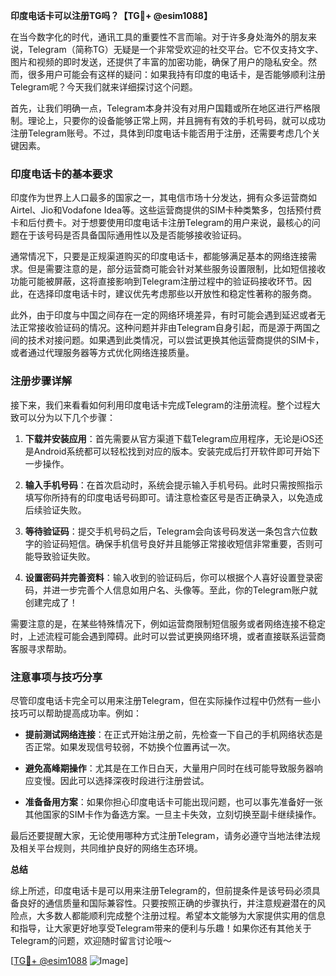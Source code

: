**印度电话卡可以注册TG吗？【TG💪+ @esim1088】**

在当今数字化的时代，通讯工具的重要性不言而喻。对于许多身处海外的朋友来说，Telegram（简称TG）无疑是一个非常受欢迎的社交平台。它不仅支持文字、图片和视频的即时发送，还提供了丰富的加密功能，确保了用户的隐私安全。然而，很多用户可能会有这样的疑问：如果我持有印度的电话卡，是否能够顺利注册Telegram呢？今天我们就来详细探讨这个问题。

首先，让我们明确一点，Telegram本身并没有对用户国籍或所在地区进行严格限制。理论上，只要你的设备能够正常上网，并且拥有有效的手机号码，就可以成功注册Telegram账号。不过，具体到印度电话卡能否用于注册，还需要考虑几个关键因素。

### 印度电话卡的基本要求

印度作为世界上人口最多的国家之一，其电信市场十分发达，拥有众多运营商如Airtel、Jio和Vodafone Idea等。这些运营商提供的SIM卡种类繁多，包括预付费卡和后付费卡。对于想要使用印度电话卡注册Telegram的用户来说，最核心的问题在于该号码是否具备国际通用性以及是否能够接收验证码。

通常情况下，只要是正规渠道购买的印度电话卡，都能够满足基本的网络连接需求。但是需要注意的是，部分运营商可能会针对某些服务设置限制，比如短信接收功能可能被屏蔽，这将直接影响到Telegram注册过程中的验证码接收环节。因此，在选择印度电话卡时，建议优先考虑那些以开放性和稳定性著称的服务商。

此外，由于印度与中国之间存在一定的网络环境差异，有时可能会遇到延迟或者无法正常接收验证码的情况。这种问题并非由Telegram自身引起，而是源于两国之间的技术对接问题。如果遇到此类情况，可以尝试更换其他运营商提供的SIM卡，或者通过代理服务器等方式优化网络连接质量。

### 注册步骤详解

接下来，我们来看看如何利用印度电话卡完成Telegram的注册流程。整个过程大致可以分为以下几个步骤：

1. **下载并安装应用**：首先需要从官方渠道下载Telegram应用程序，无论是iOS还是Android系统都可以轻松找到对应的版本。安装完成后打开软件即可开始下一步操作。
   
2. **输入手机号码**：在首次启动时，系统会提示输入手机号码。此时只需按照指示填写你所持有的印度电话号码即可。请注意检查区号是否正确录入，以免造成后续验证失败。

3. **等待验证码**：提交手机号码之后，Telegram会向该号码发送一条包含六位数字的验证码短信。确保手机信号良好并且能够正常接收短信非常重要，否则可能导致验证失败。

4. **设置密码并完善资料**：输入收到的验证码后，你可以根据个人喜好设置登录密码，并进一步完善个人信息如用户名、头像等。至此，你的Telegram账户就创建完成了！

需要注意的是，在某些特殊情况下，例如运营商限制短信服务或者网络连接不稳定时，上述流程可能会遇到障碍。此时可以尝试更换网络环境，或者直接联系运营商客服寻求帮助。

### 注意事项与技巧分享

尽管印度电话卡完全可以用来注册Telegram，但在实际操作过程中仍然有一些小技巧可以帮助提高成功率。例如：

- **提前测试网络连接**：在正式开始注册之前，先检查一下自己的手机网络状态是否正常。如果发现信号较弱，不妨换个位置再试一次。
  
- **避免高峰期操作**：尤其是在工作日白天，大量用户同时在线可能导致服务器响应变慢。因此可以选择深夜时段进行注册尝试。

- **准备备用方案**：如果你担心印度电话卡可能出现问题，也可以事先准备好一张其他国家的SIM卡作为备选方案。一旦主卡失效，立刻切换至副卡继续操作。

最后还要提醒大家，无论使用哪种方式注册Telegram，请务必遵守当地法律法规及相关平台规则，共同维护良好的网络生态环境。

**总结**

综上所述，印度电话卡是可以用来注册Telegram的，但前提条件是该号码必须具备良好的通信质量和国际兼容性。只要按照正确的步骤执行，并注意规避潜在的风险点，大多数人都能顺利完成整个注册过程。希望本文能够为大家提供实用的信息和指导，让大家更好地享受Telegram带来的便利与乐趣！如果你还有其他关于Telegram的问题，欢迎随时留言讨论哦～

[[TG💪+ @esim1088](https://t.me/s/esim1088) ![Image](https://i.postimg.cc/4NQfJmqS/Snipaste-2025-05-13-00-14-12.png)]